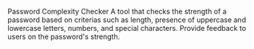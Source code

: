 Password Complexity Checker
A tool that checks the strength of a password based on criterias such as length, presence of uppercase and lowercase letters, numbers, and special characters.
Provide feedback to users on the password's strength.
